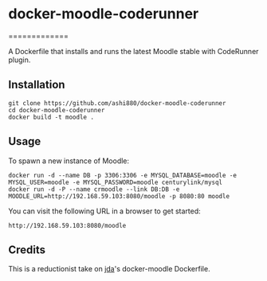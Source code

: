 # docker-moodle-coderunner
=============

A Dockerfile that installs and runs the latest Moodle stable with CodeRunner plugin.

## Installation

```
git clone https://github.com/ashi880/docker-moodle-coderunner
cd docker-moodle-coderunner
docker build -t moodle .
```

## Usage

To spawn a new instance of Moodle:

```
docker run -d --name DB -p 3306:3306 -e MYSQL_DATABASE=moodle -e MYSQL_USER=moodle -e MYSQL_PASSWORD=moodle centurylink/mysql
docker run -d -P --name crmoodle --link DB:DB -e MOODLE_URL=http://192.168.59.103:8080/moodle -p 8080:80 moodle
```

You can visit the following URL in a browser to get started:

```
http://192.168.59.103:8080/moodle 
```

## Credits

This is a reductionist take on [jda](https://github.com/jda/)'s docker-moodle Dockerfile.

